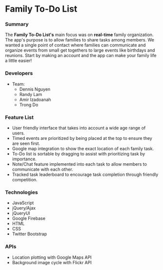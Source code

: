 Family To-Do List
===============

### Summary
The **Family To-Do List's** main focus was on **real-time** family organization. The app's purpose is to allow families to share tasks among members. We wanted a single point of contact where families can communicate and organize events from small get togethers to large events like birthdays and reunions. Start by making an account and the app can make your family life a little easier!

### Developers
- Team: 
  - Dennis Nguyen
  - Randy Lam
  - Amir Izadoanah
  - Trong Do

### Feature List
- User friendly interface that takes into account a wide age range of users.
- Timed events are prioritized by being placed at the top to ensure they are seen first.
- Google map integration to show the exact location of each family task.
- To-Do list is sortable by dragging to assist with prioritizing task by importance.
- Note/Chat feature implemented into each task to allow members to communicate with each other.
- Tracked task leaderboard to encourage task completion through friendly competition.

### Technologies
- JavaScript
- jQuery/Ajax
- jQueryUI
- Google Firebase
- HTML
- CSS
- Twitter Bootstrap

### APIs
- Location plotting with Google Maps API
- Background image cycle with Flickr API